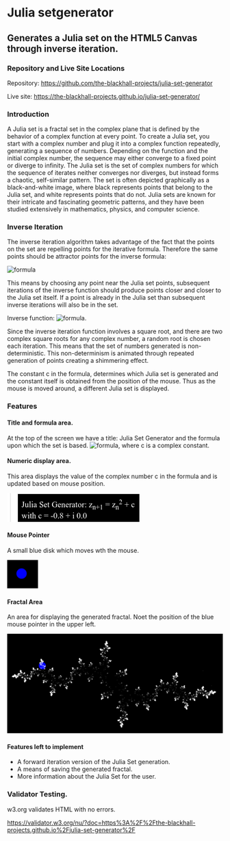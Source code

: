# Julia setgenerator
## Generates a Julia set on the HTML5 Canvas through inverse iteration.

### Repository and Live Site Locations

Repository: https://github.com/the-blackhall-projects/julia-set-generator

Live site: https://the-blackhall-projects.github.io/julia-set-generator/

### Introduction
A Julia set is a fractal set in the complex plane that is defined by the behavior of a complex function at every point. To create a Julia set, you start with a complex number and plug it into a complex function repeatedly, generating a sequence of numbers. Depending on the function and the initial complex number, the sequence may either converge to a fixed point or diverge to infinity. The Julia set is the set of complex numbers for which the sequence of iterates neither converges nor diverges, but instead forms a chaotic, self-similar pattern. The set is often depicted graphically as a black-and-white image, where black represents points that belong to the Julia set, and white represents points that do not. Julia sets are known for their intricate and fascinating geometric patterns, and they have been studied extensively in mathematics, physics, and computer science.
### Inverse Iteration
The inverse iteration algorithm takes advantage of the fact that the points on the set are repelling points for the iterative formula.  Therefore the same points should be attractor points for the inverse formula:

<img src="https://latex.codecogs.com/svg.latex?\ z_{n+1}=z_{n}^{2}+c" title="formula" />

 This means by choosing any point near the Julia set points, subsequent iterations of the inverse function should produce points closer and closer to the Julia set itself.  If a point is already in the Julia set than subsequent inverse iterations will also be in the set.

Inverse function: 
<img src="https://latex.codecogs.com/svg.latex?\ z_{n+1}=\sqrt{z_{n}-c}" title="formula">.

Since the inverse iteration function involves a square root, and there are two complex square roots for any complex number, a random root is chosen each iteration.  This means that the set of numbers generated is non-deterministic.  This non-determinism is animated through repeated generation of points creating a shimmering effect.

The constant c in the formula, determines which Julia set is generated and the constant itself is obtained from the position of the mouse.  Thus as the mouse is moved around, a different Julia set is displayed.

### Features
#### Title and formula area.
At the top of the screen we have a title: Julia Set Generator and the formula upon which the set is based.  <img src="https://latex.codecogs.com/svg.latex?\ z_{n+1}=z_{n}^{2}+c" title="formula" />, where c is a complex constant.
#### Numeric display area.
This area displays the value of the complex number c in the formula and is updated based on mouse position.

![Numeric Display Area](https://github.com/the-blackhall-projects/julia-set-generator/blob/main/assets/images/numeric-display-area.png?raw=true)

#### Mouse Pointer

A small blue disk which moves wth the mouse. 

![Mouse Pointer](https://github.com/the-blackhall-projects/julia-set-generator/blob/main/assets/images/pointer.png?raw=true)

#### Fractal Area
An area for displaying the generated fractal. Noet the position of the blue mouse pointer in the upper left. 

![Fractal Area](https://github.com/the-blackhall-projects/julia-set-generator/blob/main/assets/images/fractal-area.png?raw=true)

#### Features left to implement

* A forward iteration version of the Julia Set generation.
* A means of saving the generated fractal.
* More information about the Julia Set for the user.

### Validator Testing.

w3.org validates HTML with no errors. 


https://validator.w3.org/nu/?doc=https%3A%2F%2Fthe-blackhall-projects.github.io%2Fjulia-set-generator%2F


